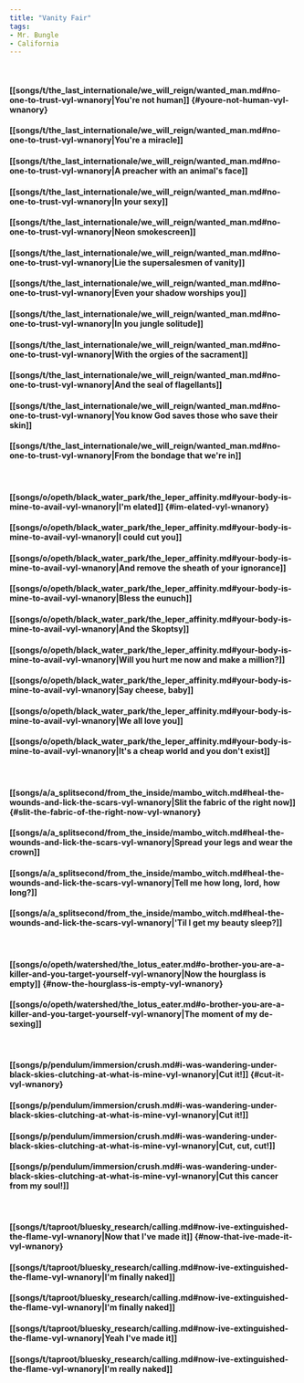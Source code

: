 ```yaml
---
title: "Vanity Fair"
tags:
- Mr. Bungle
- California
---
```

&nbsp;
#### [[songs/t/the_last_internationale/we_will_reign/wanted_man.md#no-one-to-trust-vyl-wnanory|You're not human]] {#youre-not-human-vyl-wnanory}
#### [[songs/t/the_last_internationale/we_will_reign/wanted_man.md#no-one-to-trust-vyl-wnanory|You're a miracle]]
#### [[songs/t/the_last_internationale/we_will_reign/wanted_man.md#no-one-to-trust-vyl-wnanory|A preacher with an animal's face]]
#### [[songs/t/the_last_internationale/we_will_reign/wanted_man.md#no-one-to-trust-vyl-wnanory|In your sexy]]
#### [[songs/t/the_last_internationale/we_will_reign/wanted_man.md#no-one-to-trust-vyl-wnanory|Neon smokescreen]]
#### [[songs/t/the_last_internationale/we_will_reign/wanted_man.md#no-one-to-trust-vyl-wnanory|Lie the supersalesmen of vanity]]
#### [[songs/t/the_last_internationale/we_will_reign/wanted_man.md#no-one-to-trust-vyl-wnanory|Even your shadow worships you]]
#### [[songs/t/the_last_internationale/we_will_reign/wanted_man.md#no-one-to-trust-vyl-wnanory|In you jungle solitude]]
#### [[songs/t/the_last_internationale/we_will_reign/wanted_man.md#no-one-to-trust-vyl-wnanory|With the orgies of the sacrament]]
#### [[songs/t/the_last_internationale/we_will_reign/wanted_man.md#no-one-to-trust-vyl-wnanory|And the seal of flagellants]]
#### [[songs/t/the_last_internationale/we_will_reign/wanted_man.md#no-one-to-trust-vyl-wnanory|You know God saves those who save their skin]]
#### [[songs/t/the_last_internationale/we_will_reign/wanted_man.md#no-one-to-trust-vyl-wnanory|From the bondage that we're in]]
&nbsp;
#### [[songs/o/opeth/black_water_park/the_leper_affinity.md#your-body-is-mine-to-avail-vyl-wnanory|I'm elated]] {#im-elated-vyl-wnanory}
#### [[songs/o/opeth/black_water_park/the_leper_affinity.md#your-body-is-mine-to-avail-vyl-wnanory|I could cut you]]
#### [[songs/o/opeth/black_water_park/the_leper_affinity.md#your-body-is-mine-to-avail-vyl-wnanory|And remove the sheath of your ignorance]]
#### [[songs/o/opeth/black_water_park/the_leper_affinity.md#your-body-is-mine-to-avail-vyl-wnanory|Bless the eunuch]]
#### [[songs/o/opeth/black_water_park/the_leper_affinity.md#your-body-is-mine-to-avail-vyl-wnanory|And the Skoptsy]]
#### [[songs/o/opeth/black_water_park/the_leper_affinity.md#your-body-is-mine-to-avail-vyl-wnanory|Will you hurt me now and make a million?]]
#### [[songs/o/opeth/black_water_park/the_leper_affinity.md#your-body-is-mine-to-avail-vyl-wnanory|Say cheese, baby]]
#### [[songs/o/opeth/black_water_park/the_leper_affinity.md#your-body-is-mine-to-avail-vyl-wnanory|We all love you]]
#### [[songs/o/opeth/black_water_park/the_leper_affinity.md#your-body-is-mine-to-avail-vyl-wnanory|It's a cheap world and you don't exist]]
&nbsp;
#### [[songs/a/a_splitsecond/from_the_inside/mambo_witch.md#heal-the-wounds-and-lick-the-scars-vyl-wnanory|Slit the fabric of the right now]] {#slit-the-fabric-of-the-right-now-vyl-wnanory}
#### [[songs/a/a_splitsecond/from_the_inside/mambo_witch.md#heal-the-wounds-and-lick-the-scars-vyl-wnanory|Spread your legs and wear the crown]]
#### [[songs/a/a_splitsecond/from_the_inside/mambo_witch.md#heal-the-wounds-and-lick-the-scars-vyl-wnanory|Tell me how long, lord, how long?]]
#### [[songs/a/a_splitsecond/from_the_inside/mambo_witch.md#heal-the-wounds-and-lick-the-scars-vyl-wnanory|'Til I get my beauty sleep?]]
&nbsp;
#### [[songs/o/opeth/watershed/the_lotus_eater.md#o-brother-you-are-a-killer-and-you-target-yourself-vyl-wnanory|Now the hourglass is empty]] {#now-the-hourglass-is-empty-vyl-wnanory}
#### [[songs/o/opeth/watershed/the_lotus_eater.md#o-brother-you-are-a-killer-and-you-target-yourself-vyl-wnanory|The moment of my de-sexing]]
&nbsp;
#### [[songs/p/pendulum/immersion/crush.md#i-was-wandering-under-black-skies-clutching-at-what-is-mine-vyl-wnanory|Cut it!]] {#cut-it-vyl-wnanory}
#### [[songs/p/pendulum/immersion/crush.md#i-was-wandering-under-black-skies-clutching-at-what-is-mine-vyl-wnanory|Cut it!]]
#### [[songs/p/pendulum/immersion/crush.md#i-was-wandering-under-black-skies-clutching-at-what-is-mine-vyl-wnanory|Cut, cut, cut!]]
#### [[songs/p/pendulum/immersion/crush.md#i-was-wandering-under-black-skies-clutching-at-what-is-mine-vyl-wnanory|Cut this cancer from my soul!]]
&nbsp;
#### [[songs/t/taproot/bluesky_research/calling.md#now-ive-extinguished-the-flame-vyl-wnanory|Now that I've made it]] {#now-that-ive-made-it-vyl-wnanory}
#### [[songs/t/taproot/bluesky_research/calling.md#now-ive-extinguished-the-flame-vyl-wnanory|I'm finally naked]]
#### [[songs/t/taproot/bluesky_research/calling.md#now-ive-extinguished-the-flame-vyl-wnanory|I'm finally naked]]
#### [[songs/t/taproot/bluesky_research/calling.md#now-ive-extinguished-the-flame-vyl-wnanory|Yeah I've made it]]
#### [[songs/t/taproot/bluesky_research/calling.md#now-ive-extinguished-the-flame-vyl-wnanory|I'm really naked]]
